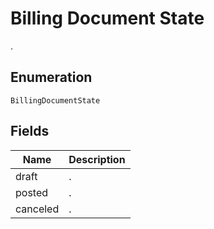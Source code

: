 # Billing Document State

.

## Enumeration

`BillingDocumentState`

## Fields

| Name | Description |
|  --- | --- |
| draft | . |
| posted | . |
| canceled | . |
